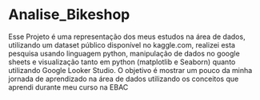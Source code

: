 # Analise_Bikeshop
Esse Projeto é uma representação dos meus estudos na área de dados, utilizando um dataset público disponível no kaggle.com, realizei esta pesquisa usando linguagem python, manipulação de dados no google sheets e visualização tanto em python (matplotlib e Seaborn) quanto utilizando Google Looker Studio.
O objetivo é mostrar um pouco da minha jornada de aprendizado na área de dados utilizando os conceitos que aprendi durante meu curso na EBAC
